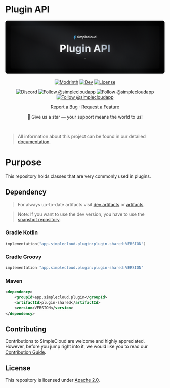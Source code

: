 # Plugin API

![Banner][banner]

<div align="center">

[![Modrinth][badge-modrinth]][modrinth]
[![Dev][badge-dev]][dev]
[![License][badge-license]][license]
<br>

[![Discord][badge-discord]][social-discord]
[![Follow @simplecloudapp][badge-x]][social-x]
[![Follow @simplecloudapp][badge-bluesky]][social-bluesky]
[![Follow @simplecloudapp][badge-youtube]][social-youtube]
<br>

[Report a Bug][issue-bug-report]
·
[Request a Feature][issue-feature-request]
<br>

🌟 Give us a star — your support means the world to us!
</div>
<br>

> All information about this project can be found in our detailed [documentation][docs-thisproject].

# Purpose

This repository holds classes that are very commonly used in plugins.

## Dependency

> For always up-to-date artifacts visit [dev artifacts][dev-artifacts] or [artifacts][artifacts].

> Note: If you want to use the dev version, you have to use the [snapshot repository][snapshots].

### Gradle Kotlin

```kt
implementation("app.simplecloud.plugin:plugin-shared:VERSION")
```

### Gradle Groovy

```groovy
implementation "app.simplecloud.plugin:plugin-shared:VERSION"
```

### Maven

```xml
<dependency>
    <groupId>app.simplecloud.plugin</groupId>
    <artifactId>plugin-shared</artifactId>
    <version>VERSION</version>
</dependency>
```

## Contributing

Contributions to SimpleCloud are welcome and highly appreciated. However, before you jump right into it, we would like
you to read our [Contribution Guide][docs-contribute].

## License

This repository is licensed under [Apache 2.0][license].


<!-- LINK GROUP -->

<!-- ✅ PLEASE EDIT -->

[banner]: https://raw.githubusercontent.com/simplecloudapp/branding/refs/heads/main/readme/banner/plugin-api.png
[issue-bug-report]: https://github.com/theSimpleCloud/plugin-api/issues/new?labels=bug&projects=template=01_BUG-REPORT.yml&title=%5BBUG%5D+%3Ctitle%3E
[issue-feature-request]: https://github.com/theSimpleCloud/droplet-api/discussions/new?category=ideas

[docs-thisproject]: https://docs.simplecloud.app/plugin

[docs-contribute]: https://docs.simplecloud.app/contribute

[modrinth]: https://modrinth.com/organization/simplecloud

[dev]: https://repo.simplecloud.app/#/snapshots/app/simplecloud/plugin


[artifacts]: https://repo.simplecloud.app/#/snapshots/app/simplecloud/plugin

[dev-artifacts]: https://repo.simplecloud.app/#/snapshots/app/simplecloud/plugin

[badge-maven-central]: https://img.shields.io/maven-central/v/app.simplecloud.droplet.api/droplet-api?labelColor=18181b&style=flat-square&color=65a30d&label=Release

[badge-dev]: https://repo.simplecloud.app/api/badge/latest/snapshots/app/simplecloud/plugin/plugin-shared?name=Dev&style=flat-square&color=0ea5e9

<!-- ⛔ DON'T TOUCH -->

[license]: https://opensource.org/licenses/Apache-2.0

[snapshots]: https://repo.simplecloud.app/#/snapshots

[social-x]: https://x.com/simplecloudapp

[social-bluesky]: https://bsky.app/profile/simplecloud.app

[social-youtube]: https://www.youtube.com/@thesimplecloud9075

[social-discord]: https://discord.simplecloud.app

[badge-modrinth]: https://img.shields.io/badge/modrinth-18181b.svg?style=flat-square&logo=modrinth

[badge-license]: https://img.shields.io/badge/apache%202.0-blue.svg?style=flat-square&label=license&labelColor=18181b&style=flat-square&color=e11d48

[badge-discord]: https://img.shields.io/badge/Community_Discord-d95652.svg?style=flat-square&logo=discord&color=27272a

[badge-x]: https://img.shields.io/badge/Follow_@simplecloudapp-d95652.svg?style=flat-square&logo=x&color=27272a

[badge-bluesky]: https://img.shields.io/badge/Follow_@simplecloud.app-d95652.svg?style=flat-square&logo=bluesky&color=27272a

[badge-youtube]: https://img.shields.io/badge/youtube-d95652.svg?style=flat-square&logo=youtube&color=27272a